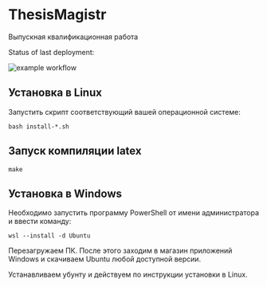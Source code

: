 # ThesisMagistr
Выпускная квалификационная работа 

Status of last deployment:

![example workflow](https://github.com/NikitaDmitryuk/ThesisMagistr/actions/workflows/main.yml/badge.svg)

## Установка в Linux

Запустить скрипт соответствующий вашей операционной системе:

```shell
bash install-*.sh
```

## Запуск компиляции latex

```shell
make
```

## Установка в Windows

Необходимо запустить программу PowerShell от имени администратора и ввести команду: 

```shell
wsl --install -d Ubuntu
```

Перезагружаем ПК. После этого заходим в магазин приложений Windows и скачиваем Ubuntu любой доступной версии. 

Устанавливаем убунту и действуем по инструкции установки в Linux. 


